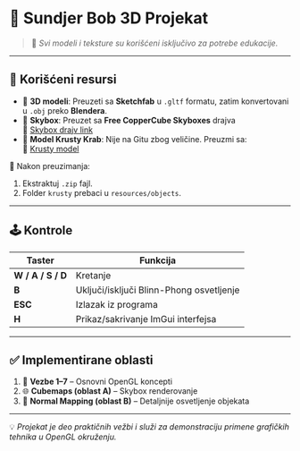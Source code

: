 # 🌊 **Sundjer Bob 3D Projekat**

> 🧽 *Svi modeli i teksture su korišćeni isključivo za potrebe edukacije.*

---

## 🧱 Korišćeni resursi

- 🎨 **3D modeli**: Preuzeti sa **Sketchfab** u `.gltf` formatu, zatim konvertovani u `.obj` preko **Blendera**.  
- 🌌 **Skybox**: Preuzet sa **Free CopperCube Skyboxes** drajva  
  🔗 [Skybox drajv link](https://drive.google.com/file/d/1-Cw7GqwP9GBVznwGJq5tYne5GEmyeA_X/view)
- 🍔 **Model Krusty Krab**: Nije na Gitu zbog veličine. Preuzmi sa:  
  🔗 [Krusty model](https://drive.google.com/file/d/1SmwKPNsC-BZNwF_EATnArhi60SjN0OBu/view?usp=drive_link)

📁 Nakon preuzimanja:
1. Ekstraktuj `.zip` fajl.
2. Folder `krusty` prebaci u `resources/objects`.

---

## 🕹️ Kontrole

| Taster | Funkcija                                         |
|--------|--------------------------------------------------|
| **W / A / S / D** | Kretanje                              |
| **B**             | Uključi/isključi Blinn-Phong osvetljenje |
| **ESC**           | Izlazak iz programa                   |
| **H**             | Prikaz/sakrivanje ImGui interfejsa    |

---

## ✅ Implementirane oblasti

1. 📘 **Vezbe 1–7** – Osnovni OpenGL koncepti  
2. 🌐 **Cubemaps (oblast A)** – Skybox renderovanje  
3. 🧵 **Normal Mapping (oblast B)** – Detaljnije osvetljenje objekata

---

💡 *Projekat je deo praktičnih vežbi i služi za demonstraciju primene grafičkih tehnika u OpenGL okruženju.*

